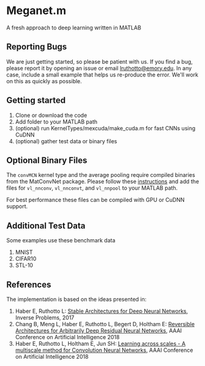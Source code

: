 # Meganet.m
A fresh approach to deep learning written in MATLAB

## Reporting Bugs

We are just getting started, so please be patient with us. If you find a bug,
 please report it by opening an issue or email lruthotto@emory.edu. In any case,
 include a small example that helps us re-produce the error. 
We'll work on this as quickly as possible.

## Getting started

1. Clone or download the code 
1. Add folder to your MATLAB path
1. (optional) run KernelTypes/mexcuda/make_cuda.m for fast CNNs using CuDNN
1. (optional) gather test data or binary files 

## Optional Binary Files

The `convMCN` kernel type and the average pooling require compiled binaries 
from the MatConvNet package. Please follow these [instructions](http://www.vlfeat.org/matconvnet/install/)
and add the files for `vl_nnconv`, `vl_nnconvt`, and `vl_nnpool` to your MATLAB path.

For best performance these files can be compiled with GPU or CuDNN support. 

## Additional Test Data

Some examples use these benchmark data

1. MNIST 
1. CIFAR10 
1. STL-10

## References 

The implementation is based on the ideas presented in:

1. Haber E, Ruthotto L: [Stable Architectures for Deep Neural Networks](http://arxiv.org/abs/1705.03341), Inverse Problems, 2017
1. Chang B, Meng L, Haber E, Ruthotto L, Begert D, Holtham E: [Reversible Architectures for Arbitrarily Deep Residual Neural Networks](https://arxiv.org/abs/1709.03698), AAAI Conference on Artificial Intelligence 2018
1. Haber E, Ruthotto L, Holtham E, Jun SH:  [Learning across scales - A multiscale method for Convolution Neural Networks](https://arxiv.org/abs/1703.02009), AAAI Conference on Artificial Intelligence 2018

